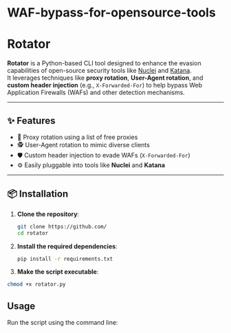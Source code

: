 # WAF-bypass-for-opensource-tools
# Rotator

**Rotator** is a Python-based CLI tool designed to enhance the evasion capabilities of open-source security tools like [Nuclei](https://github.com/projectdiscovery/nuclei) and [Katana](https://github.com/projectdiscovery/katana).  
It leverages techniques like **proxy rotation**, **User-Agent rotation**, and **custom header injection** (e.g., `X-Forwarded-For`) to help bypass Web Application Firewalls (WAFs) and other detection mechanisms.

---

## ✨ Features

- 🔄 Proxy rotation using a list of free proxies
- 🕵️ User-Agent rotation to mimic diverse clients
- 🛡️ Custom header injection to evade WAFs (`X-Forwarded-For`)
- ⚙️ Easily pluggable into tools like **Nuclei** and **Katana**

---

## 📦 Installation

1. **Clone the repository**:
   ```bash
   git clone https://github.com/
   cd rotator
    ```
   
2. **Install the required dependencies**:
   ```bash
   pip install -r requirements.txt
   ```

3.  **Make the script executable**:
   ```bash
   chmod +x rotator.py
   ```
## Usage

Run the script using the command line:

